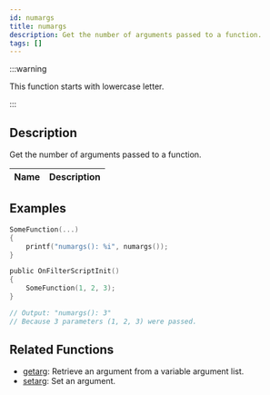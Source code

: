 ```yaml
---
id: numargs
title: numargs
description: Get the number of arguments passed to a function.
tags: []
---
```


:::warning

This function starts with lowercase letter.

:::

## Description

Get the number of arguments passed to a function.

| Name | Description |
| ---- | ----------- |


## Examples

```c
SomeFunction(...)
{
    printf("numargs(): %i", numargs());
}

public OnFilterScriptInit()
{
    SomeFunction(1, 2, 3);
}

// Output: "numargs(): 3"
// Because 3 parameters (1, 2, 3) were passed.
```

## Related Functions

- [getarg](getarg.md): Retrieve an argument from a variable argument list.
- [setarg](setarg.md): Set an argument.
